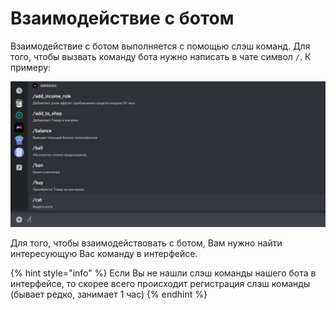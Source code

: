 # Взаимодействие с ботом

Взаимодействие с ботом выполняется с помощью слэш команд. Для того, чтобы вызвать команду бота нужно написать в чате символ `/`. К примеру:

![Интерфейс слэш команд](<../../.gitbook/assets/image (1).png>)

Для того, чтобы взаимодействовать с ботом, Вам нужно найти интересующую Вас команду в интерфейсе.&#x20;

{% hint style="info" %}
Если Вы не нашли слэш команды нашего бота в интерфейсе, то скорее всего происходит регистрация слэш команды (бывает редко, занимает 1 час)
{% endhint %}
